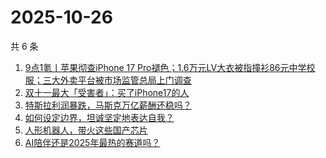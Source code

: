 # 2025-10-26

共 6 条

<!-- BEGIN 36KR -->
<!-- 最后更新时间 2025-10-26 00:09:14 +0800 -->
1. [9点1氪丨苹果彻查iPhone 17 Pro褪色；1.6万元LV大衣被指撞衫86元中学校服；三大外卖平台被市场监管总局上门调查](https://36kr.com/p/3523913648429959)
1. [双十一最大「受害者」：买了iPhone17的人](https://36kr.com/p/3523911939185796)
1. [特斯拉利润暴跌，马斯克万亿薪酬还稳吗？](https://36kr.com/p/3523211701607299)
1. [如何设定边界，坦诚坚定地表达自我？](https://36kr.com/p/3480769582914440)
1. [人形机器人，带火这些国产芯片](https://36kr.com/p/3524075887647624)
1. [AI陪伴还是2025年最热的赛道吗？](https://36kr.com/p/3524083127130504)
<!-- END 36KR -->